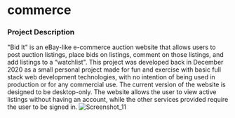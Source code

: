 # commerce
### Project Description

"Bid It" is an eBay-like e-commerce auction website that allows users to post auction listings, place bids on listings, comment on those listings, and add listings to a “watchlist". This project was developed back in December 2020 as a small personal project made for fun and exercise with basic full stack web development technologies, with no intention of being used in production or for any commercial use. The current version of the website is designed to be desktop-only. 
The website allows the user to view active listings without having an account, while the other services provided require the user to be signed in.
![Screenshot_11](https://user-images.githubusercontent.com/47897459/229382273-fde55b92-b289-40ab-a7e4-252235e7413a.png)
